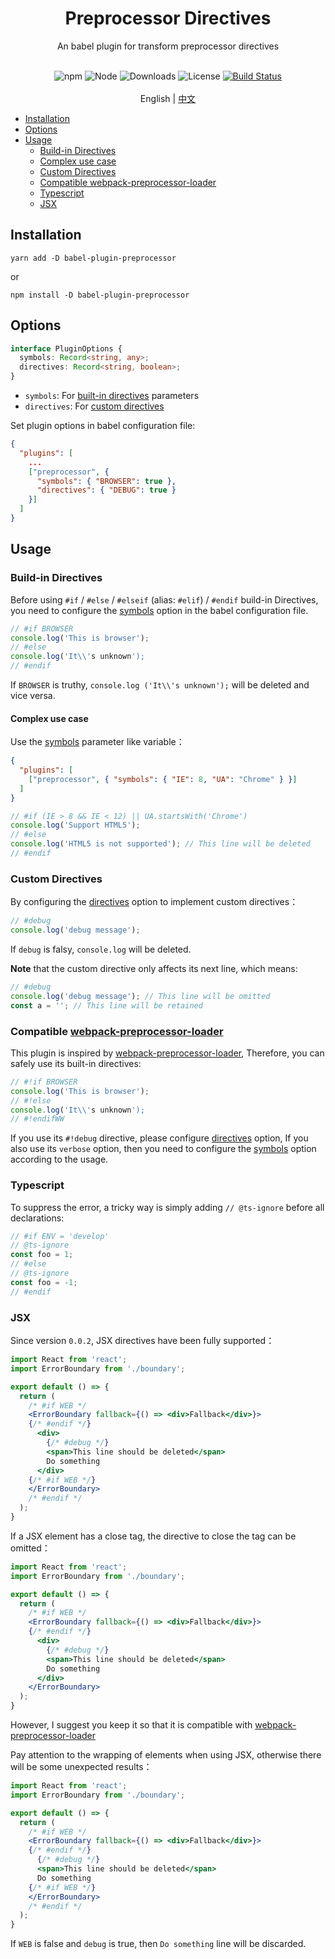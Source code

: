 <h1 align="center">Preprocessor Directives</h1>
<div align="center">
An babel plugin for transform preprocessor directives 
<br /><br />

![npm](https://img.shields.io/npm/v/babel-plugin-preprocessor)
![Node](https://img.shields.io/node/v/babel-plugin-preprocessor)
![Downloads](https://img.shields.io/npm/dy/babel-plugin-preprocessor)
![License](https://img.shields.io/npm/l/babel-plugin-preprocessor)
[![Build Status](https://travis-ci.com/kaysonwu/babel-plugin-preprocessor.svg?branch=master)](https://travis-ci.com/kaysonwu/babel-plugin-preprocessor)
<br /><br />
English | [中文](README-zh_CN.md) 
</div>

- [Installation](#installation)
- [Options](#options)
- [Usage](#usage)
  - [Build-in Directives](#build-in-directives)
  - [Complex use case](#complex-use-case)
  - [Custom Directives](#custom-directives)
  - [Compatible webpack-preprocessor-loader](#compatible-webpack-preprocessor-loader)
  - [Typescript](#typescript)
  - [JSX](#jsx)

## Installation

```
yarn add -D babel-plugin-preprocessor
```

or

```
npm install -D babel-plugin-preprocessor
```

## Options

```ts
interface PluginOptions {
  symbols: Record<string, any>;
  directives: Record<string, boolean>;
}
```

- `symbols`: For [built-in directives](#build-in-directives) parameters
- `directives`: For [custom directives](#custom-directives)

Set plugin options in babel configuration file:

```json
{
  "plugins": [
    ...
    ["preprocessor", {
      "symbols": { "BROWSER": true },
      "directives": { "DEBUG": true }
    }]
  ]
}
```

## Usage

### Build-in Directives

Before using `#if` / `#else` / `#elseif` (alias: `#elif`) / `#endif` build-in Directives, you need to configure the [symbols](#options) option in the babel configuration file.

```js
// #if BROWSER
console.log('This is browser');
// #else
console.log('It\\'s unknown');
// #endif
```
If `BROWSER` is truthy, `console.log ('It\\'s unknown');` will be deleted and vice versa.

#### Complex use case

Use the [symbols](#options) parameter like variable：

```json
{
  "plugins": [
    ["preprocessor", { "symbols": { "IE": 8, "UA": "Chrome" } }]
  ]
}
```

```js
// #if (IE > 8 && IE < 12) || UA.startsWith('Chrome')
console.log('Support HTML5');
// #else
console.log('HTML5 is not supported'); // This line will be deleted
// #endif
```

### Custom Directives

By configuring the [directives](#options) option to implement custom directives：

```js
// #debug
console.log('debug message');
```
If `debug` is falsy, `console.log` will be deleted.  

**Note** that the custom directive only affects its next line, which means:

```js
// #debug
console.log('debug message'); // This line will be omitted
const a = ''; // This line will be retained
```

### Compatible [webpack-preprocessor-loader](https://github.com/afterwind-io/preprocessor-loader)

This plugin is inspired by [webpack-preprocessor-loader](https://github.com/afterwind-io/preprocessor-loader), Therefore, you can safely use its built-in directives:

```js
// #!if BROWSER
console.log('This is browser');
// #!else
console.log('It\\'s unknown');
// #!endifWW
```

If you use its `#!debug` directive, please configure [directives](#options) option, If you also use its `verbose` option, then you need to configure the [symbols](#options) option according to the usage.

### Typescript

To suppress the error, a tricky way is simply adding `// @ts-ignore` before all declarations:

```ts
// #if ENV = 'develop'
// @ts-ignore
const foo = 1;
// #else
// @ts-ignore
const foo = -1;
// #endif
```

### JSX

Since version `0.0.2`, JSX directives have been fully supported：

```jsx
import React from 'react';
import ErrorBoundary from './boundary';

export default () => {
  return (
    /* #if WEB */
    <ErrorBoundary fallback={() => <div>Fallback</div>}>
    {/* #endif */}
      <div>
        {/* #debug */}
        <span>This line should be deleted</span>
        Do something
      </div>
    {/* #if WEB */} 
    </ErrorBoundary>
    /* #endif */  
  );
}
```

If a JSX element has a close tag, the directive to close the tag can be omitted：

```jsx
import React from 'react';
import ErrorBoundary from './boundary';

export default () => {
  return (
    /* #if WEB */
    <ErrorBoundary fallback={() => <div>Fallback</div>}>
    {/* #endif */}
      <div>
        {/* #debug */}
        <span>This line should be deleted</span>
        Do something
      </div>
    </ErrorBoundary>
  );
}
```

However, I suggest you keep it so that it is compatible with [webpack-preprocessor-loader](https://github.com/afterwind-io/preprocessor-loader)

Pay attention to the wrapping of elements when using JSX, otherwise there will be some unexpected results：

```jsx
import React from 'react';
import ErrorBoundary from './boundary';

export default () => {
  return (
    /* #if WEB */
    <ErrorBoundary fallback={() => <div>Fallback</div>}>
    {/* #endif */}
      {/* #debug */}
      <span>This line should be deleted</span>
      Do something
    {/* #if WEB */} 
    </ErrorBoundary>
    /* #endif */  
  );
}
```
If `WEB` is false and `debug` is true, then `Do something` line will be discarded.
